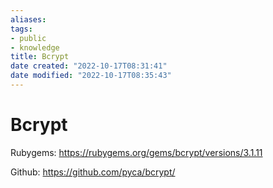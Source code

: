 ```yaml
---
aliases: 
tags: 
- public
- knowledge
title: Bcrypt
date created: "2022-10-17T08:31:41"
date modified: "2022-10-17T08:35:43"
---
```


# Bcrypt

Rubygems: https://rubygems.org/gems/bcrypt/versions/3.1.11

Github: https://github.com/pyca/bcrypt/

